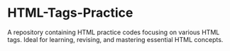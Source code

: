 # HTML-Tags-Practice
A repository containing HTML practice codes focusing on various HTML tags. Ideal for learning, revising, and mastering essential HTML concepts.
